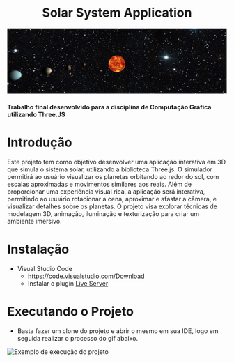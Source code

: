 <h1 align="center">Solar System Application</h1>

![Minion](https://github.com/andreidanelli/solar-system-application/blob/main/images/project-image.png)

<h4>Trabalho final desenvolvido para a disciplina de Computação Gráfica utilizando Three.JS</h4>

# Introdução
Este projeto tem como objetivo desenvolver uma aplicação interativa em 3D que simula o sistema solar, utilizando a biblioteca Three.js. O simulador permitirá ao usuário visualizar os planetas orbitando ao redor do sol, com escalas aproximadas e movimentos similares aos reais. Além de proporcionar uma experiência visual rica, a aplicação será interativa, permitindo ao usuário rotacionar a cena, aproximar e afastar a câmera, e visualizar detalhes sobre os planetas. O projeto visa explorar técnicas de modelagem 3D, animação, iluminação e texturização para criar um ambiente imersivo.

# Instalação
- Visual Studio Code
  - https://code.visualstudio.com/Download
  - Instalar o plugin [Live Server](https://marketplace.visualstudio.com/items?itemName=ritwickdey.LiveServer)

 # Executando o Projeto
 - Basta fazer um clone do projeto e abrir o mesmo em sua IDE, logo em seguida realizar o processo do gif abaixo.

![Exemplo de execução do projeto](https://raw.githubusercontent.com/ritwickdey/vscode-live-server/428e01caf02bfa7ee75741df0f02fc9d2b5b0999/images/Screenshot/vscode-live-server-animated-demo.gif)
   
